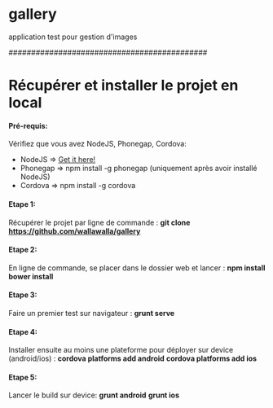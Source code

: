 gallery
=======

application test pour gestion d'images

############################################

Récupérer et installer le projet en local
=================================================

#### Pré-requis:
Vérifiez que vous avez NodeJS, Phonegap, Cordova:
* NodeJS => [Get it here!](http://nodejs.org/)
* Phonegap => npm install -g phonegap (uniquement après avoir installé NodeJS)
* Cordova => npm install -g cordova

#### Etape 1:
Récupérer le projet par ligne de commande :
    **git clone https://github.com/wallawalla/gallery**

#### Etape 2:
En ligne de commande, se placer dans le dossier web et lancer :
    **npm install**
    **bower install**

#### Etape 3:
Faire un premier test sur navigateur :
    **grunt serve**

#### Etape 4:
Installer ensuite au moins une plateforme pour déployer sur device (android/ios) :
    **cordova platforms add android**
    **cordova platforms add ios**

#### Etape 5:
Lancer le build sur device:
    **grunt android**
    **grunt ios**